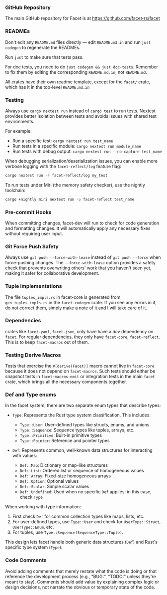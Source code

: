 ### GitHub Repository

The main GitHub repository for Facet is at https://github.com/facet-rs/facet

### READMEs

Don't edit any `README.md` files directly — edit `README.md.in` and run `just
codegen` to regenerate the READMEs.

Run `just` to make sure that tests pass.

For doc tests, you need to do `just codegen && just doc-tests`. Remember to fix
them by editing the corresponding `README.md.in`, not `README.md`.

All crates have their own readme template, except for the `facet/` crate, which
has it in the top-level `README.md.in`

### Testing

Always use `cargo nextest run` instead of `cargo test` to run tests. Nextest provides better isolation between tests and avoids issues with shared test environments.

For example:
- Run a specific test: `cargo nextest run test_name`
- Run tests in a specific module: `cargo nextest run module_name`
- Run tests with debug output: `cargo nextest run --no-capture test_name`

When debugging serialization/deserialization issues, you can enable more verbose logging with the `facet-reflect/log` feature flag:
```bash
cargo nextest run -F facet-reflect/log my_test
```

To run tests under Miri (the memory safety checker), use the nightly toolchain:
```bash
cargo +nightly miri nextest run -p facet-reflect test_name
```

### Pre-commit Hooks

When committing changes, facet-dev will run to check for code generation and formatting changes.
It will automatically apply any necessary fixes without requiring user input.

### Git Force Push Safety

Always use `git push --force-with-lease` instead of `git push --force` when force-pushing changes.
The `--force-with-lease` option provides a safety check that prevents overwriting others' work that
you haven't seen yet, making it safer for collaborative development.

### Tuple implementations

The file `tuples_impls.rs` in facet-core is generated from `gen_tuples_impls.rs`
in the `facet-codegen` crate. If you see any errors in it, do not correct them,
simply make a note of it and I will take care of it.

### Dependencies

crates like `facet-yaml`, `facet-json`, only have have a _dev_ dependency on
`facet`. For regular dependencies, they only have `facet-core`, `facet-reflect`.
This is to keep `facet-macros` out of them.

### Testing Derive Macros

Tests that exercise the `#[derive(Facet)]` macro cannot live in `facet-core`
because it does not depend on `facet-macros`. Such tests should either be
snapshot tests in `facet-macros-emit` or integration tests in the main `facet`
crate, which brings all the necessary components together.

### Def and Type enums

In the facet system, there are two separate enum types that describe types:

- `Type`: Represents the Rust type system classification. This includes:
  - `Type::User`: User-defined types like structs, enums, and unions
  - `Type::Sequence`: Sequence types like tuples, arrays, etc.
  - `Type::Primitive`: Built-in primitive types
  - `Type::Pointer`: Reference and pointer types

- `Def`: Represents common, well-known data structures for interacting with values:
  - `Def::Map`: Dictionary or map-like structures
  - `Def::List`: Ordered list or sequence of homogeneous values
  - `Def::Array`: Fixed-size homogeneous arrays
  - `Def::Option`: Optional values
  - `Def::Scalar`: Simple scalar values
  - `Def::Undefined`: Used when no specific `Def` applies; in this case, check `Type`

When working with type information:
1. First check `Def` for common collection types like maps, lists, etc.
2. For user-defined types, use `Type::User` and check for `UserType::Struct`, `UserType::Enum`, etc.
3. For tuples, use `Type::Sequence(SequenceType::Tuple)`.

This design lets facet handle both generic data structures (`Def`) and Rust's specific type system (`Type`).

### Code Comments

Avoid adding comments that merely restate what the code is doing or that reference the development process (e.g., "BUG:", "TODO:" unless they're meant to stay). Comments should add value by explaining complex logic or design decisions, not narrate the obvious or temporary state of the code.
